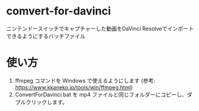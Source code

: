 # comvert-for-davinci
ニンテンドースイッチでキャプチャーした動画をDaVinci Resolveでインポートできるようにするバッチファイル

# 使い方
1. ffmpeg コマンドを Windows で使えるようにします (参考: https://www.kkaneko.jp/tools/win/ffmpeg.html)
1. ConvertForDavinci.bat を mp4 ファイルと同じフォルダーにコピーし、ダブルクリックします。
